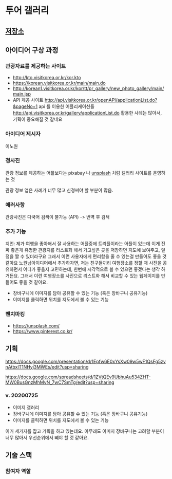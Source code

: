 # 투어 갤러리

## [저장소](https://github.com/DKU-STUDY/Korea-Gallery)

## 아이디어 구상 과정

### 관광자료를 제공하는 사이트
- http://kto.visitkorea.or.kr/kor.kto
- https://korean.visitkorea.or.kr/main/main.do
- http://korean1.visitkorea.or.kr/kor/tt/pr_gallery/new_photo_gallery/main/main.jsp
- API 제공 사이트 http://api.visitkorea.or.kr/openAPI/applicationList.do?&pageNo=1 api 를 이용한 어플리케이션들 http://api.visitkorea.or.kr/gallery/applicationList.do 활용한 사례는 많아서, 기획이 중요해질 것 같네요

### 아이디어 제시자
이노원

### 청사진 
관광 정보를 제공하는 어플보다는
pixabay 나 [unsplash](https://unsplash.com/) 처럼 
갤러리 사이트를 운영하는 것

관광 정보 앱은 사례가 너무 많고 신경써야 할 부분이 많음. 

### 에러사항 
관광사진은 다국어 검색이 불가능 (API) -> 번역 후 검색
 
### 추가 기능
지언: 제가 여행을 좋아해서 잘 사용하는 어플중에 트리플이라는 어플이 있는데 이게 진짜 좋은게 유명한 관광지를 리스트화 해서 가고싶은 곳을 저장하면 지도에 보여주고, 일정을 짤 수 있더라구요 그래서 이런 사용자에게 편리함을 줄 수 있는걸 만들어도 좋을 것 같아요 노원님아이디어에서 추가하자면, 
저는 친구들끼리 여행장소를 정할 때 사진을 공유하면서 어디가 좋을지 고민하는데, 한번에 시각적으로 볼 수 있으면 좋겠다는 생각 하거든요. 
그래서 이런 여행장소를 사진으로 리스트화 해서 비교할 수 있는 웹페이지를 만들어도 좋을 것 같아요.

- 장바구니에 이미지를 담아 공유할 수 있는 기능 (혹은 장바구니 공유기능)
- 이미지를 클릭하면 위치를 지도에서 볼 수 있는 기능

### 벤치마킹
- https://unsplash.com/
- https://www.pinterest.co.kr/

## 기획 
https://docs.google.com/presentation/d/1Epfw6E0xYsXw09w5wF1QsFg5zvnAtbxlT1NHyj3MWEs/edit?usp=sharing

https://docs.google.com/spreadsheets/d/1ZVtQEv9UbhuAu534ZHT-MW0BusGnzMhMvN_7wC7SmTg/edit?usp=sharing
         
### v. 20200725
- 이미지 갤러리 
- 장바구니에 이미지를 담아 공유할 수 있는 기능 (혹은 장바구니 공유기능)
- 이미지를 클릭하면 위치를 지도에서 볼 수 있는 기능

이거 세가지를 잡고 기획을 하고 있는데요. 
아무래도 이미지 장바구니는 고려할 부분이 너무 많아서 우선순위에서 뺴야 할 것 같아요.

                 
## 기술 스택              

### 참여자 역할                                                                 